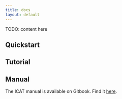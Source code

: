 ```yaml
---
title: docs
layout: default
---
```


TODO: content here

## Quickstart

## Tutorial

## Manual
The ICAT manual is available on Gitbook. Find it [here](https://stuartpullinger.gitbooks.io/the-icat-manual/).
